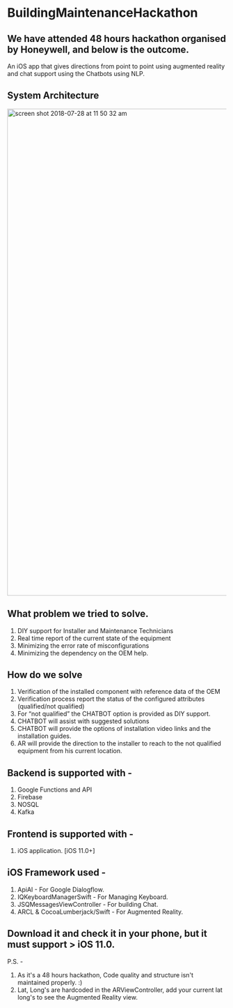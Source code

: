 # BuildingMaintenanceHackathon

## We have attended 48 hours hackathon organised by Honeywell, and below is the outcome.

An iOS app that gives directions from point to point using augmented reality and chat support using the Chatbots using NLP.


## System Architecture

<img width="1116" alt="screen shot 2018-07-28 at 11 50 32 am" src="https://user-images.githubusercontent.com/8708394/43353730-8d741ccc-925c-11e8-9975-47be3ace9afe.png">


## What problem we tried to solve.

1. DIY support for Installer and Maintenance Technicians
2. Real time report of the current state of the equipment 
3. Minimizing the error rate of misconfigurations
4. Minimizing the dependency on the OEM help. 


## How do we solve

1. Verification of the installed component with reference data of the OEM
2. Verification process report the status of the configured attributes (qualified/not qualified)
3. For “not qualified” the CHATBOT option is provided as DIY support. 
4. CHATBOT will assist with suggested solutions
5. CHATBOT will provide the options of installation video links and the installation guides.
6. AR will provide the direction to the installer to reach to the not qualified equipment from his current location.

## Backend is supported with -

1. Google Functions and API
2. Firebase
3. NOSQL
4. Kafka

## Frontend is supported with -

1. iOS application. [iOS 11.0+]


## iOS Framework used -

1. ApiAI - For Google Dialogflow.
2. IQKeyboardManagerSwift - For Managing Keyboard.
3. JSQMessagesViewController - For building Chat.
4. ARCL & CocoaLumberjack/Swift - For Augmented Reality.

## Download it and check it in your phone, but it must support > iOS 11.0.

P.S. - 

1. As it's a 48 hours hackathon, Code quality and structure isn't maintained properly. :)
2. Lat, Long's are hardcoded in the ARViewController, add your current lat long's to see the Augmented Reality view.



